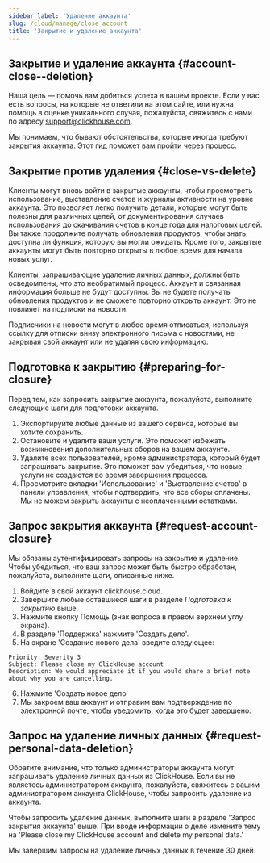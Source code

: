 ```yaml
---
sidebar_label: 'Удаление аккаунта'
slug: /cloud/manage/close_account
title: 'Закрытие и удаление аккаунта'
---
```


## Закрытие и удаление аккаунта {#account-close--deletion}
Наша цель — помочь вам добиться успеха в вашем проекте. Если у вас есть вопросы, на которые не ответили на этом сайте, или нужна помощь в оценке уникального случая, пожалуйста, свяжитесь с нами по адресу [support@clickhouse.com](mailto:support@clickhouse.com).

Мы понимаем, что бывают обстоятельства, которые иногда требуют закрытия аккаунта. Этот гид поможет вам пройти через процесс.

## Закрытие против удаления {#close-vs-delete}
Клиенты могут вновь войти в закрытые аккаунты, чтобы просмотреть использование, выставление счетов и журналы активности на уровне аккаунта. Это позволяет легко получить детали, которые могут быть полезны для различных целей, от документирования случаев использования до скачивания счетов в конце года для налоговых целей. Вы также продолжите получать обновления продуктов, чтобы знать, доступна ли функция, которую вы могли ожидать. Кроме того, закрытые аккаунты могут быть повторно открыты в любое время для начала новых услуг.

Клиенты, запрашивающие удаление личных данных, должны быть осведомлены, что это необратимый процесс. Аккаунт и связанная информация больше не будут доступны. Вы не будете получать обновления продуктов и не сможете повторно открыть аккаунт. Это не повлияет на подписки на новости.

Подписчики на новости могут в любое время отписаться, используя ссылку для отписки внизу электронного письма с новостями, не закрывая свой аккаунт или не удаляя свою информацию.

## Подготовка к закрытию {#preparing-for-closure}

Перед тем, как запросить закрытие аккаунта, пожалуйста, выполните следующие шаги для подготовки аккаунта.
1. Экспортируйте любые данные из вашего сервиса, которые вы хотите сохранить.
2. Остановите и удалите ваши услуги. Это поможет избежать возникновения дополнительных сборов на вашем аккаунте.
3. Удалите всех пользователей, кроме администратора, который будет запрашивать закрытие. Это поможет вам убедиться, что новые услуги не создаются во время завершения процесса.
4. Просмотрите вкладки 'Использование' и 'Выставление счетов' в панели управления, чтобы подтвердить, что все сборы оплачены. Мы не можем закрыть аккаунты с неоплаченными остатками.

## Запрос закрытия аккаунта {#request-account-closure}

Мы обязаны аутентифицировать запросы на закрытие и удаление. Чтобы убедиться, что ваш запрос может быть быстро обработан, пожалуйста, выполните шаги, описанные ниже.
1. Войдите в свой аккаунт clickhouse.cloud.
2. Завершите любые оставшиеся шаги в разделе _Подготовка к закрытию_ выше.
3. Нажмите кнопку Помощь (знак вопроса в правом верхнем углу экрана).
4. В разделе 'Поддержка' нажмите 'Создать дело'.
5. На экране 'Создание нового дела' введите следующее:

```text
Priority: Severity 3
Subject: Please close my ClickHouse account
Description: We would appreciate it if you would share a brief note about why you are cancelling.
```

6. Нажмите 'Создать новое дело'
7. Мы закроем ваш аккаунт и отправим вам подтверждение по электронной почте, чтобы уведомить, когда это будет завершено.


## Запрос на удаление личных данных {#request-personal-data-deletion}
Обратите внимание, что только администраторы аккаунта могут запрашивать удаление личных данных из ClickHouse. Если вы не являетесь администратором аккаунта, пожалуйста, свяжитесь с вашим администратором аккаунта ClickHouse, чтобы запросить удаление из аккаунта.

Чтобы запросить удаление данных, выполните шаги в разделе 'Запрос закрытия аккаунта' выше. При вводе информации о деле измените тему на 'Please close my ClickHouse account and delete my personal data.'

Мы завершим запросы на удаление личных данных в течение 30 дней.
